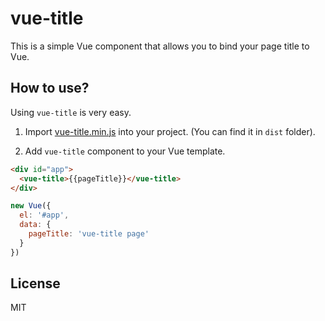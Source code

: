 # vue-title

This is a simple Vue component that allows you to bind your page title to Vue.

## How to use?

Using `vue-title` is very easy.

1) Import [vue-title.min.js](master/dist/vue-title.min.js) into your project. (You can find it in `dist` folder).


2) Add `vue-title` component to your Vue template.

```html
<div id="app">
  <vue-title>{{pageTitle}}</vue-title>
</div>
```

```javascript
new Vue({
  el: '#app',
  data: {
    pageTitle: 'vue-title page'
  }
})
```

## License 
MIT

